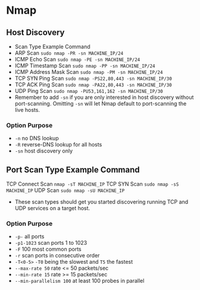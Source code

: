 # Nmap
## Host Discovery
- Scan Type	Example Command
- ARP Scan	`sudo nmap -PR -sn MACHINE_IP/24`
- ICMP Echo Scan	`sudo nmap -PE -sn MACHINE_IP/24`
- ICMP Timestamp Scan	`sudo nmap -PP -sn MACHINE_IP/24`
- ICMP Address Mask Scan	`sudo nmap -PM -sn MACHINE_IP/24`
- TCP SYN Ping Scan	`sudo nmap -PS22,80,443 -sn MACHINE_IP/30`
- TCP ACK Ping Scan	`sudo nmap -PA22,80,443 -sn MACHINE_IP/30`
- UDP Ping Scan	`sudo nmap -PU53,161,162 -sn MACHINE_IP/30`
- Remember to add `-sn` if you are only interested in host discovery without port-scanning. Omitting `-sn` will let Nmap default to port-scanning the live hosts.

### Option	Purpose
- `-n`	no DNS lookup
- `-R`	reverse-DNS lookup for all hosts
- `-sn`	host discovery only

## Port Scan Type	Example Command
TCP Connect Scan	`nmap -sT MACHINE_IP`
TCP SYN Scan	`sudo nmap -sS MACHINE_IP`
UDP Scan	`sudo nmap -sU MACHINE_IP`
- These scan types should get you started discovering running TCP and UDP services on a target host.

### Option	Purpose
- `-p-`	all ports
- `-p1-1023`	scan ports 1 to 1023
- `-F`	100 most common ports
- `-r`	scan ports in consecutive order
- `-T<0-5>`	`-T0` being the slowest and `T5` the fastest
- `--max-rate 50`	rate <= 50 packets/sec
- `--min-rate 15`	rate >= 15 packets/sec
- `--min-parallelism 100`	at least 100 probes in parallel
